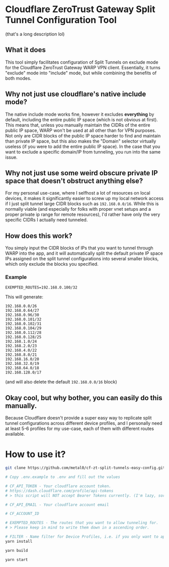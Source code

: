 # Cloudflare ZeroTrust Gateway Split Tunnel Configuration Tool
(that's a long description lol)

## What it does

This tool simply facilitates configuration of Split Tunnels on exclude mode for the Cloudflare ZeroTrust Gateway WARP VPN client.
Essentially, it turns "exclude" mode into "include" mode, but while combining the benefits of both modes.

## Why not just use cloudflare's native include mode?

The native include mode works fine, however it excludes **everything** by default, including the entire public IP space (which is not obvious at first).
This means that, unless you manually maintain the CIDRs of the entire public IP space, WARP won't be used at all other than for VPN purposes.
Not only are CIDR blocks of the public IP space harder to find and maintain than private IP space, but this also makes the "Domain" selector virtually useless (if you were to add the entire public IP space).
In the case that you want to exclude a specific domain/IP from tunneling, you run into the same issue.

## Why not just use some weird obscure private IP space that doesn't obstruct anything else?

For my personal use-case, where I selfhost a lot of resources on local devices, it makes it significantly easier to screw up my local network access if I just split tunnel large CIDR blocks such as `192.168.0.0/16`.
While this is normally viable (and especially for folks with proper vnet setups and a proper private ip range for remote resources), I'd rather have only the very specific CIDRs I actually need tunneled.

## How does this work?

You simply input the CIDR blocks of IPs that you want to tunnel through WARP into the app, and it will automatically split the default private IP space IPs assigned on the split tunnel configurations into several smaller blocks, which only exclude the blocks you specified.
### Example
```EXEMPTED_ROUTES=192.168.0.100/32```

This will generate:
```
192.168.0.0/26
192.168.0.64/27
192.168.0.96/30
192.168.0.101/32
192.168.0.102/31
192.168.0.104/29
192.168.0.112/28
192.168.0.128/25
192.168.1.0/24
192.168.2.0/23
192.168.4.0/22
192.168.8.0/21
192.168.16.0/20
192.168.32.0/19
192.168.64.0/18
192.168.128.0/17
```
(and will also delete the default `192.168.0.0/16` block)



## Okay cool, but why bother, you can easily do this manually.
Because Cloudflare doesn't provide a super easy way to replicate split tunnel configurations across different device profiles, and I personally need at least 5-6 profiles for my use-case, each of them with different routes available.


# How to use it?

```bash
git clone https://github.com/metal0/cf-zt-split-tunnels-easy-config.git

# Copy .env.example to .env and fill out the values

# CF_API_TOKEN - Your cloudflare account token. 
# https://dash.cloudflare.com/profile/api-tokens
# > this script will NOT accept Bearer Tokens currently. (I'm lazy, sorry)

# CF_API_EMAIL - Your cloudflare account email

# CF_ACCOUNT_ID

# EXEMPTED_ROUTES - The routes that you want to allow tunneling for.
# > Please keep in mind to write them down in a ascending order.

# FILTER - Name filter for Device Profiles, i.e. if you only want to apply these to a specific profile, just put the profile's name here.
yarn install

yarn build

yarn start
```
